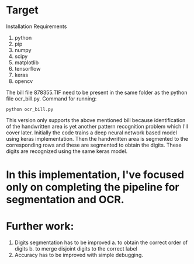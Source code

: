 # Target

Installation Requirements
1. python
2. pip
3. numpy 
4. scipy
5. matplotlib
6. tensorflow
7. keras
8. opencv

The bill file 878355.TIF need to be present in the same folder as the python file ocr_bill.py.
Command for running:
    
    python ocr_bill.py
    
This version only supports the above mentioned bill because identification of the handwritten area is yet another pattern recognition problem which I'll cover later. 
Initially the code trains a deep neural network based model using keras implementation. 
Then the handwritten area is segmented to the corresponding rows and these are segmented to obtain the digits.
These digits are recognized using the same keras model.

# In this implementation, I've focused only on completing the pipeline for segmentation and OCR.
# Further work:

1. Digits segmentation has to be improved 
    a. to obtain the correct order of digits
    b. to merge disjoint digits to the correct label
2. Accuracy has to be improved with simple debugging.

